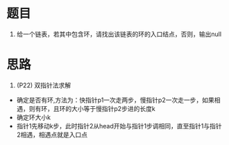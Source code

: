 # 题目
1. 给一个链表，若其中包含环，请找出该链表的环的入口结点，否则，输出null
# 思路
1. (P22)
双指针法求解
- 确定是否有环,方法为：快指针p1一次走两步，慢指针p2一次走一步，如果相遇，则有环，且环的大小等于慢指针p2步进的长度k
- 确定环大小k
- 指针1先移动k步，此时指针2从head开始与指针1步调相同，直至指针1与指针2相遇，相遇点就是入口点